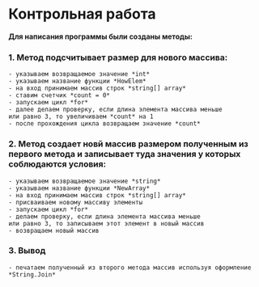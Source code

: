 # Контрольная работа

**Для написания программы были созданы методы:**

### 1. Метод подсчитывает размер для нового массива:
    - указываем возвращаемое значение *int*
    - указываем название функции *HowElem*
    - на вход принимаем массив строк *string[] array*
    - ставим счетчик *count = 0*
    - запускаем цикл *for*
    - далее делаем проверку, если длина элемента массива меньше 
    или равно 3, то увеличиваем *count* на 1
    - после прохождения цикла возвращаем значение *count*


### 2. Метод создает новй массив размером полученным из первого метода и записывает туда значения у которых соблюдаются условия:
    - указываем возвращаемое значение *string*
    - указываем название функции *NewArray* 
    - на вход принимаем массив строк *string[] array*
    - присваиваем новому массиву элементы
    - запускаем цикл *for*
    - делаем проверку, если длина элемента массива меньше 
    или равно 3, то записываем этот элемент в новый массив
    - возвращаем новый массив

### 3. Вывод
    - печатаем полученный из второго метода массив используя оформление *String.Join*